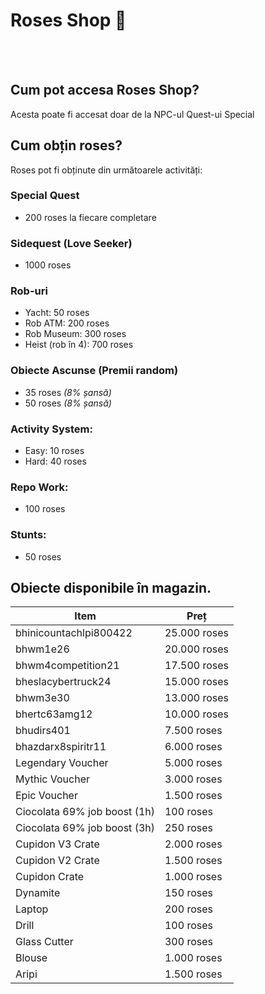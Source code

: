 # Roses Shop 🍭
<br><br>

## Cum pot accesa Roses Shop?
Acesta poate fi accesat doar de la NPC-ul Quest-ui Special

## Cum obțin roses?
Roses pot fi obținute din următoarele activități:

### Special Quest
- 200 roses la fiecare completare

### Sidequest (Love Seeker)
- 1000 roses

### Rob-uri
- Yacht: 50 roses
- Rob ATM: 200 roses
- Rob Museum: 300 roses
- Heist (rob în 4): 700 roses

### Obiecte Ascunse (Premii random)
- 35 roses *(8% șansă)*
- 50 roses *(8% șansă)*

### Activity System:
- Easy: 10 roses
- Hard: 40 roses

### Repo Work:
- 100 roses

### Stunts:
- 50 roses


## Obiecte disponibile în magazin.

<table>
    <thead>
        <tr>
            <th>Item</th>
            <th>Preț</th>
        </tr>
    </thead>
    <tbody>
        <tr><td>bhinicountachlpi800422</td><td>25.000 roses</td></tr>
        <tr><td>bhwm1e26</td><td>20.000 roses</td></tr>
        <tr><td>bhwm4competition21</td><td>17.500 roses</td></tr>
        <tr><td>bheslacybertruck24</td><td>15.000 roses</td></tr>
        <tr><td>bhwm3e30</td><td>13.000 roses</td></tr>
        <tr><td>bhertc63amg12</td><td>10.000 roses</td></tr>
        <tr><td>bhudirs401</td><td>7.500 roses</td></tr>
        <tr><td>bhazdarx8spiritr11</td><td>6.000 roses</td></tr>
        <tr><td>Legendary Voucher</td><td>5.000 roses</td></tr>
        <tr><td>Mythic Voucher</td><td>3.000 roses</td></tr>
        <tr><td>Epic Voucher</td><td>1.500 roses</td></tr>
        <tr><td>Ciocolata 69% job boost (1h)</td><td>100 roses</td></tr>
        <tr><td>Ciocolata 69% job boost (3h)</td><td>250 roses</td></tr>
        <tr><td>Cupidon V3 Crate</td><td>2.000 roses</td></tr>
        <tr><td>Cupidon V2 Crate</td><td>1.500 roses</td></tr>
        <tr><td>Cupidon Crate</td><td>1.000 roses</td></tr>
        <tr><td>Dynamite</td><td>150 roses</td></tr>
        <tr><td>Laptop</td><td>200 roses</td></tr>
        <tr><td>Drill</td><td>100 roses</td></tr>
        <tr><td>Glass Cutter</td><td>300 roses</td></tr>
        <tr><td>Blouse</td><td>1.000 roses</td></tr>
        <tr><td>Aripi</td><td>1.500 roses</td></tr>
    </tbody>
</table>



